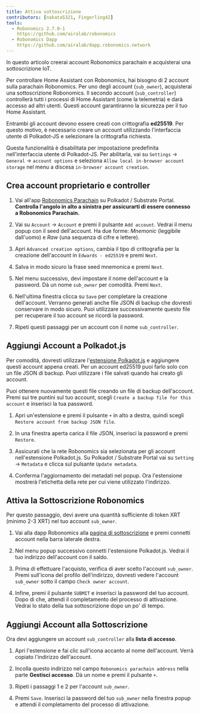 ```yaml
---
title: Attiva sottoscrizione
contributors: [nakata5321, Fingerling42]
tools:   
  - Robonomics 2.7.0-1
    https://github.com/airalab/robonomics
  - Robonomics Dapp 
    https://github.com/airalab/dapp.robonomics.network
---
```


In questo articolo creerai account Robonomics parachain e acquisterai una sottoscrizione IoT. 

<robo-wiki-picture src="home-assistant/sub_activate.png" />


Per controllare Home Assistant con Robonomics, hai bisogno di 2 account sulla parachain Robonomics. Per uno degli account (`sub_owner`), acquisterai una sottoscrizione Robonomics. Il secondo account (`sub_controller`) controllerà tutti i processi di Home Assistant (come la telemetria) e darà accesso ad altri utenti. Questi account garantiranno la sicurezza per il tuo Home Assistant. 

<robo-wiki-note type="warning" title="WARNING">

Entrambi gli account devono essere creati con crittografia **ed25519**. Per questo motivo, è necessario creare un account utilizzando l'interfaccia utente di Polkadot-JS e selezionare la crittografia richiesta. 

Questa funzionalità è disabilitata per impostazione predefinita nell'interfaccia utente di Polkadot-JS. Per abilitarla, vai su `Settings` -> `General` -> `account options` e seleziona `Allow local in-browser account storage` nel menu a discesa `in-browser account creation`.

</robo-wiki-note>

## Crea account proprietario e controller

<robo-wiki-video autoplay loop controls :videos="[{src: 'QmQiJYPYajUJXENX2PzSJMSKGSshyWyPNqugSYxP5eCNvm', type:'mp4'}]" />

1. Vai all'app [Robonomics Parachain](https://polkadot.js.org/apps/?rpc=wss%3A%2F%2Fkusama.rpc.robonomics.network%2F#/) su Polkadot / Substrate Portal. **Controlla l'angolo in alto a sinistra per assicurarti di essere connesso a Robonomics Parachain.**

2. Vai su `Account` -> `Account` e premi il pulsante `Add account`. Vedrai il menu popup con il seed dell'account. Ha due forme: *Mnemonic* (leggibile dall'uomo) e *Raw* (una sequenza di cifre e lettere). 

3. Apri `Advanced creation options`, cambia il tipo di crittografia per la creazione dell'account in `Edwards - ed25519` e premi `Next`.


4. Salva in modo sicuro la frase seed mnemonica e premi `Next`.

5. Nel menu successivo, devi impostare il nome dell'account e la password. Dà un nome `sub_owner` per comodità. Premi `Next`.

6. Nell'ultima finestra clicca su `Save` per completare la creazione dell'account. Verranno generati anche file JSON di backup che dovresti conservare in modo sicuro. Puoi utilizzare successivamente questo file per recuperare il tuo account se ricordi la password.

7. Ripeti questi passaggi per un account con il nome `sub_controller`.


## Aggiungi Account a Polkadot.js

Per comodità, dovresti utilizzare l'[estensione Polkadot.js](https://polkadot.js.org/extension/) e aggiungere questi account appena creati. Per un account ed25519 puoi farlo solo con un file JSON di backup. Puoi utilizzare i file salvati quando hai creato gli account.

Puoi ottenere nuovamente questi file creando un file di backup dell'account. Premi sui tre puntini sul tuo account, scegli `Create a backup file for this account` e inserisci la tua password.

<robo-wiki-video autoplay loop controls :videos="[{src: 'QmRd7gztUjWkLF4W2XuJwy5aXBwzNV2aPCU6CQQLvUpSNj', type:'mp4'}]" />

1. Apri un'estensione e premi il pulsante `+` in alto a destra, quindi scegli `Restore account from backup JSON file`.

2. In una finestra aperta carica il file JSON, inserisci la password e premi `Restore`.

3. Assicurati che la rete Robonomics sia selezionata per gli account nell'estensione Polkadot.js. Su Polkadot / Substrate Portal vai su  `Setting` -> `Metadata` e clicca sul pulsante `Update metadata`.

4. Conferma l'aggiornamento dei metadati nel popup. Ora l'estensione mostrerà l'etichetta della rete per cui viene utilizzato l'indirizzo.

<robo-wiki-video autoplay loop controls :videos="[{src: 'QmT5sTNP9t8gpbD4RJJw6ETwG4wiziiChAh2uHHBk9Zsyd', type:'mp4'}]" />

## Attiva la Sottoscrizione Robonomics 

<robo-wiki-note type="okay">

Per questo passaggio, devi avere una quantità sufficiente di token XRT (minimo 2-3 XRT) nel tuo account `sub_owner`.

</robo-wiki-note>

<robo-wiki-video autoplay loop controls :videos="[{src: 'QmXrFCajmJgkRDSbshGD3QehjnoyS6jafEPSjHdYkoBHum', type:'mp4'}]" />

1. Vai alla dapp Robonomics alla [pagina di sottoscrizione](https://dapp.robonomics.network/#/subscription) e premi connetti account nella barra laterale destra.

2. Nel menu popup successivo connetti l'estensione Polkadot.js. Vedrai il tuo indirizzo dell'account con il saldo.

3. Prima di effettuare l'acquisto, verifica di aver scelto l'account `sub_owner`. Premi sull'icona del profilo dell'indirizzo, dovresti vedere l'account `sub_owner` sotto il campo `Check owner account`.

4. Infine, premi il pulsante `SUBMIT` e inserisci la password del tuo account. Dopo di che, attendi il completamento del processo di attivazione. Vedrai lo stato della tua sottoscrizione dopo un po' di tempo.


## Aggiungi Account alla Sottoscrizione

Ora devi aggiungere un account `sub_controller` alla **lista di accesso**. 

<robo-wiki-video autoplay loop controls :videos="[{src: 'QmV1gkwtcXsWv54ov9tuXfcHg7nqs1foM8cRwts4sqnqtX', type:'mp4'}]" />

1. Apri l'estensione e fai clic sull'icona accanto al nome dell'account. Verrà copiato l'indirizzo dell'account.


2. Incolla questo indirizzo nel campo `Robonomics parachain address` nella parte **Gestisci accesso**. Dà un nome e premi il pulsante `+`. 

3. Ripeti i passaggi 1 e 2 per l'account `sub_owner`.

4. Premi `Save`. Inserisci la password del tuo `sub_owner` nella finestra popup e attendi il completamento del processo di attivazione.
